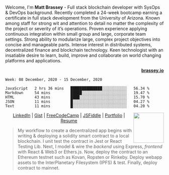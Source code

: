 Welcome, I'm **Matt Brassey** - Full stack blockchain developer with SysOps & DevOps background. Recently completed a 24-week bootcamp earning a certificate in full stack development from the University of Arizona. Known among staff for strong wit and attention to detail no matter the complexity of the project or severity of it’s operations. Proven experience applying continuous integration within small group and large, corporate team settings. Strong ability to modularize large, complex project objectives into concise and manageable parts. Intense interest in distributed systems, decentralized finance and blockchain technology. Keen technologist with an insatiable desire to learn, build, improve and collaborate on world changing platforms and applications.<p align="right">**[brassey.io](https://brassey.io/)**</p>

<!--START_SECTION:waka-->
```text
Week: 08 December, 2020 - 15 December, 2020

JavaScript   2 hrs 36 mins   ██████████████░░░░░░░░░░░   56.34 % 
Markdown     54 mins         █████░░░░░░░░░░░░░░░░░░░░   19.47 % 
HTML         43 mins         ████░░░░░░░░░░░░░░░░░░░░░   15.70 % 
JSON         11 mins         █░░░░░░░░░░░░░░░░░░░░░░░░   04.27 % 
Text         11 mins         █░░░░░░░░░░░░░░░░░░░░░░░░   04.20 % 
```
<!--END_SECTION:waka-->
[<img align="right" src="https://raw.githubusercontent.com/MBrassey/MediaStore/main/Images/eth.gif" width="96">](https://brassey.io/)
<p align="center">
<a href="https://www.linkedin.com/in/MBrassey/" target="_blank" rel="noopener noreferrer">LinkedIn</a> |
<a href="https://gist.github.com/MBrassey" target="_blank" rel="noopener noreferrer">Gist</a> |
<a href="https://www.freecodecamp.org/mbrassey" target="_blank" rel="noopener noreferrer">FreeCodeCamp</a> |
<a href="https://jsfiddle.net/user/MBrassey/fiddles/" target="_blank" rel="noopener noreferrer">JSFiddle</a> |
<a href="https://www.brassey.io/" target="_blank" rel="noopener noreferrer">Portfolio</a> |
<a href="#" target="_blank" rel="noopener noreferrer">Resume</a>
</p>

> My workflow to create a decentralized app begins with writing & deploying a solidity smart contract to a local blockchain. I unit test the contract in Jest or React Testing Lib. Next, I model & wire the _backend_ using Express, _frontend_ with React & Web3 or Ethers.js. Now, deploy the contract to an Ethereum testnet such as Kovan, Ropsten or Rinkeby. Deploy webapp assets to the InterPlanetary Filesystem (IPFS) & test. Finally, deploy contract to mainnet.

